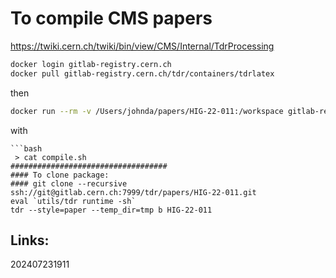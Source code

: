# To compile CMS papers
https://twiki.cern.ch/twiki/bin/view/CMS/Internal/TdrProcessing

```bash
docker login gitlab-registry.cern.ch
docker pull gitlab-registry.cern.ch/tdr/containers/tdrlatex
```

then 

```bash
docker run --rm -v /Users/johnda/papers/HIG-22-011:/workspace gitlab-registry.cern.ch/tdr/containers/tdrlatex compile.sh
```

with
```
```bash
 > cat compile.sh 
###################################
#### To clone package:
#### git clone --recursive ssh://git@gitlab.cern.ch:7999/tdr/papers/HIG-22-011.git
eval `utils/tdr runtime -sh`
tdr --style=paper --temp_dir=tmp b HIG-22-011
```



## Links: 



202407231911
